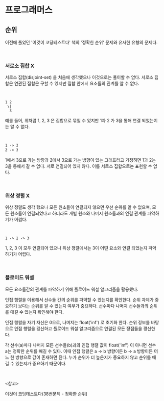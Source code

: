 # 프로그래머스

## 순위

이전에 풀었던 '이것이 코딩테스트다' 책의 '정확한 순위' 문제와 유사한 유형의 문제다.

<br>

### 서로소 집합 X

서로소 집합(disjoint-set) 을 처음에 생각했으나 이것으로는 풀이할 수 없다. 서로소 집합은 연관된 집합은 구할 수 있지만 집합 안에서 요소들의 관계를 알 수 없다.

<br>

```
1 2
 \|
  3 
```

예를 들어, 위처럼 1, 2, 3 은 집합으로 묶일 수 있지만 1과 2 가 3을 통해 연결 되었는지는 알 수 없다.

<br>

```1
1 -> 3
2 -> 3
```

1에서 3으로 가는 방향과 2에서 3으로 가는 방향이 있는 그래프라고 가정하면 1과 2는 3을 통해서 갈 수 없다. 서로 연결되어 있지 않다. 이를 서로소 집합으로는 표현할 수 없다.

<br>

### 위상 정렬 X

위상 정렬도 생각 했으나 모든 원소들이 연결되지 않으면 우선 순위를 알 수 없으며, 모든 원소들이 연결되었다고 하더라도 개별 원소와 나머지 원소들과의 연결 관계를 파악하기가 어렵다.

<br>

```
1 -> 2 -> 3
```

1, 2, 3 이 모두 연결되어 있으나 위상 정렬에서는 3이 어떤 요소와 연결 되었는지 파악하기가 어렵다.

<br>

### 플로이드 워셜

모든 요소들간의 관계를 파악하기 위해 플로이드 워셜 알고리즘을 활용했다.

인접 행렬을 이용해서 선수들 간의 순위를 파악할 수 있는지를 확인한다. 순위 자체가 중요하기 보다는 순위를 알 수 있는지 여부가 중요하다. 선수마다 나머지 선수들과의 순위를 매길 수 있는지 확인해야 한다.

인접 행렬을 자기 자신은 0으로, 나머지는 float('inf') 로 초기화 한다. 순위 정보를 바탕으로 인접 행렬을 갱신하고 플로이드 워셜 알고리즘으로 연결된 모든 정점들을 갱신한다.

각 선수(a)마다 나머지 모든 선수들(b)과의 인접 행렬 값이 float('inf') 이 아니면 선수 a는 정확한 순위를 매길 수 있다. 이때 인접 행렬은 a -> b 방향이든 b -> a 방향이든 어느 한 방향으로 값이 존재하면 된다. 누가 순위가 더 높은지가 중요하지 않고 순위를 매길 수 있는지가 중요하기 때문이다.

<br>

<참고>

이것이 코딩테스트다(38번문제 - 정확한 순위)